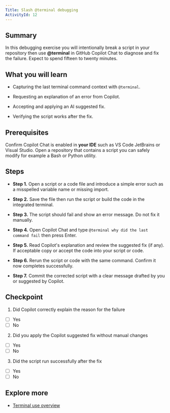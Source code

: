 ```yaml
---
Title: Slash @terminal debugging
ActivityId: 12
---
```


## Summary

In this debugging exercise you will intentionally break a script in your repository then use **@terminal** in GitHub Copilot Chat to diagnose and fix the failure. Expect to spend fifteen to twenty minutes.

## What you will learn

- Capturing the last terminal command context with `@terminal`.

- Requesting an explanation of an error from Copilot.

- Accepting and applying an AI suggested fix.

- Verifying the script works after the fix.

## Prerequisites

Confirm Copilot Chat is enabled in **your IDE** such as VS Code JetBrains or Visual Studio. Open a repository that contains a script you can safely modify for example a Bash or Python utility.

## Steps

- **Step 1.** Open a script or a code file and introduce a simple error such as a misspelled variable name or missing import.

- **Step 2.** Save the file then run the script or build the code in the integrated terminal.

- **Step 3.** The script should fail and show an error message. Do not fix it manually.

- **Step 4.** Open Copilot Chat and type `@terminal why did the last command fail` then press Enter.

- **Step 5.** Read Copilot's explanation and review the suggested fix (if any). If acceptable copy or accept the code into your script or code.

- **Step 6.** Rerun the script or code with the same command. Confirm it now completes successfully.

- **Step 7.** Commit the corrected script with a clear message drafted by you or suggested by Copilot.

## Checkpoint

1. Did Copilot correctly explain the reason for the failure

- [ ] Yes
- [ ] No

2. Did you apply the Copilot suggested fix without manual changes

- [ ] Yes
- [ ] No

3. Did the script run successfully after the fix

- [ ] Yes
- [ ] No

## Explore more

- [Terminal use overview](https://docs.github.com/en/copilot/responsible-use-of-github-copilot-features/responsible-use-of-github-copilot-in-windows-terminal)
